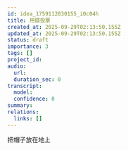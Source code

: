 ```yaml
---
id: idea_1759112030155_i0c04h
title: 用錢投票
created_at: 2025-09-29T02:13:50.155Z
updated_at: 2025-09-29T02:13:50.155Z
status: draft
importance: 3
tags: []
project_id: 
audio:
  url: 
  duration_sec: 0
transcript:
  model: 
  confidence: 0
summary: 
relations:
  links: []
---
```


把帽子放在地上